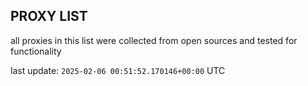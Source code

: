 ## PROXY LIST

all proxies in this list were collected from open sources and tested for functionality

last update: `2025-02-06 00:51:52.170146+00:00` UTC